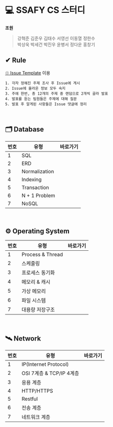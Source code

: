 # 💻 SSAFY CS 스터디

<b>조원</b>

> 강혁준 김준우 김태수 서영선 이동열 정한수<br/>
> 박상욱 박세건 박진우 윤병서 정다운 홍창기

## ✔ Rule

[☉ Issue Template](https://github.com/CSSAFTUDY/CS_STUDY/issues) 이용

```
1. 각자 정해진 주제 조사 후 Issue에 게시
2. Issue에 올라온 정보 모두 숙지
3. 주에 한번, 총 12개의 주제 중 랜덤으로 2개씩 골라 발표
4. 발표를 듣는 팀원들은 주제에 대해 질문
5. 발표 후 알게된 사항들은 Issue 댓글에 정리
```

<br/>

## 🗂️ Database

| 번호 | 유형          | 바로가기 |
| ---- | ------------- | -------- |
| 1    | SQL           | []()     |
| 2    | ERD           | []()     |
| 3    | Normalization | []()     |
| 4    | Indexing      | []()     |
| 5    | Transaction   | []()     |
| 6    | N + 1 Problem | []()     |
| 7    | NoSQL         | []()     |

<br/>

## ⚙️ Operating System

| 번호 | 유형             | 바로가기 |
| ---- | ---------------- | -------- |
| 1    | Process & Thread | []()     |
| 2    | 스케줄링         | []()     |
| 3    | 프로세스 동기화  | []()     |
| 4    | 메모리 & 캐시    | []()     |
| 5    | 가상 메모리      | []()     |
| 6    | 파일 시스템      | []()     |
| 7    | 대용량 저장구조  | []()     |

<br/>

## 🛰️ Network

| 번호 | 유형                     | 바로가기 |
| ---- | ------------------------ | -------- |
| 1    | IP(Internet Protocol)    | []()     |
| 2    | OSI 7계층 & TCP/IP 4계층 | []()     |
| 3    | 응용 계층                | []()     |
| 4    | HTTP/HTTPS               | []()     |
| 5    | Restful                  | []()     |
| 6    | 전송 계층                | []()     |
| 7    | 네트워크 계층            | []()     |
